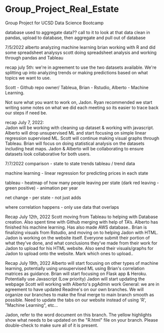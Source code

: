 # Group_Project_Real_Estate
Group Project for UCSD Data Science Bootcamp


database used to aggregate data??
	call to it to look at that data
	clean in pandas, upload to database, then aggregate and pull out of database


7/5/2022
alberto analyzing machine learning
brian working with R and did some spreadsheet analysys
scott doing spreadsheet analysis and working through pandas and Tableau


recap july 5th:
we're in agreement to use the two datasets available. We're splitting up into analyzing trends or making predictions based on what topics we want to use.

Scott - Github repo owner/ Tableua, Brian - Rstudio, Alberto - Machine Learning.

Not sure what you want to work on, Jadon. Ryan recommended we start writing some notes on what we did each meeting so its easier to trace back our steps if need be.




recap July 7, 2022:   
Jadon will be working with cleaning up dataset & working with javascript. Alberto will drop unsupervised ML and start focusing on simple linear regression supervised ML. Scott will continue making visual graphs through Tableau.  Brian will focus on doing statistical analysis on the datasets including heat maps.
Jadon & Alberto will be collaborating to ensure datasets look collaborative for both users.

7/7/2022
comparison - state to state trends tableau / trend data



machine learning - linear regression for predicting prices in each state

tableau - heatmap of how many people leaving per state (dark red leaving - green positive) - animation per year

net change - per state - not just adds

where correlation happens - only use data that overlaps


Recap July 12th, 2022
Scott moving from Tableau to helping with Database creation. Also spent time with Github merging with help of TA’s.
Alberto has finished his machine learning. Has also made AWS database..
Brian is finalizing visuals from Rstudio, and moving on to helping Jadon with HTML.
Jadon is working on the website itself.
Everyone submit their portion of what they’ve done, and what conclusions they’ve made from their work for Jadon to upload for his HTML website. Also send their visuals/graphs for Jadon to upload onto the website. Mark which ones to upload..


Recap July 19th, 2022
Alberto will start focusing on other types of machine learning, potentially using unsupervised ML using Brian's correlation matrices as guidance.
Brian will start focusing on Flask app & Heroku. Potentially use Javascript (Low priority)
Jadon will start updating the webpage
Scott will working with Alberto's pgAdmin work
General:
we are in agreement to have updated Readme's on our own branches.
We will organize our branches to make the final merge to main branch smooth as possible.
Need to update the tabs on our website instead of using 'R', "Machine Learning", etc...


Jadon, refer to the word document on this branch. The yellow highlights show what needs to be updated on the "R.html" file on your branch. Please double-check to make sure all of it is present. 
